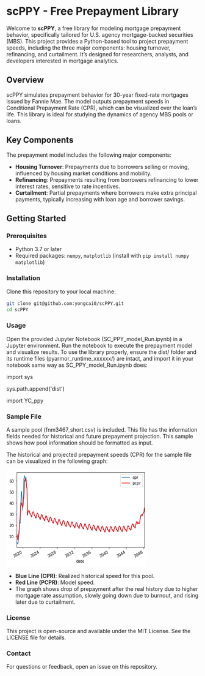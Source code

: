 # scPPY - Free Prepayment Library

Welcome to **scPPY**, a free library for modeling mortgage prepayment behavior, specifically tailored for U.S. agency mortgage-backed securities (MBS). This project provides a Python-based tool to project prepayment speeds, including the three major components: housing turnover, refinancing, and curtailment. It’s designed for researchers, analysts, and developers interested in mortgage analytics.

## Overview
scPPY simulates prepayment behavior for 30-year fixed-rate mortgages issued by Fannie Mae. The model outputs prepayment speeds in Conditional Prepayment Rate (CPR), which can be visualized over the loan’s life. This library is ideal for studying the dynamics of agency MBS pools or loans.

## Key Components
The prepayment model includes the following major components:
- **Housing Turnover**: Prepayments due to borrowers selling or moving, influenced by housing market conditions and mobility.
- **Refinancing**: Prepayments resulting from borrowers refinancing to lower interest rates, sensitive to rate incentives.
- **Curtailment**: Partial prepayments where borrowers make extra principal payments, typically increasing with loan age and borrower savings.

## Getting Started
### Prerequisites
- Python 3.7 or later
- Required packages: `numpy`, `matplotlib` (install with `pip install numpy matplotlib`)

### Installation
Clone this repository to your local machine:
```bash
git clone git@github.com:yongcai0/scPPY.git
cd scPPY
```

### Usage
Open the provided Jupyter Notebook (SC_PPY_model_Run.ipynb) in a Jupyter environment.
Run the notebook to execute the prepayment model and visualize results.
To use the library properly, ensure the dist/ folder and its runtime files (pyarmor_runtime_xxxxxx/) are intact, and import it in your notebook same way as SC_PPY_model_Run.ipynb does:

import sys

sys.path.append('dist')

import YC_ppy

### Sample File
A sample pool (fnm3467_short.csv) is included. This file has the information fields needed for historical and future prepayment projection. This sample shows how pool information should be formatted as input.

The historical and projected prepayment speeds (CPR) for the sample file can be visualized in the following graph:

![Prepayment Graph](https://github.com/yongcai0/scPPY/raw/main/fnm3467ppy.png)

- **Blue Line (CPR)**: Realized historical speed for this pool.
- **Red Line (PCPR)**: Model speed.
- The graph shows drop of prepayment after the real history due to higher mortgage rate assumption, slowly going down due to burnout, and rising later due to curtailment.

### License
This project is open-source and available under the MIT License. See the LICENSE file for details.

### Contact
For questions or feedback, open an issue on this repository.

